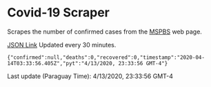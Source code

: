 # Covid-19 Scraper

Scrapes the number of confirmed cases from the [MSPBS](https://www.mspbs.gov.py/covid-19.php) web page.

[JSON Link](https://jmayalag.github.io/covid19-scrape/cases.json)
Updated every 30 minutes.
```
{"confirmed":null,"deaths":0,"recovered":0,"timestamp":"2020-04-14T03:33:56.405Z","pyt":"4/13/2020, 23:33:56 GMT-4"}
```
Last update (Paraguay Time): 4/13/2020, 23:33:56 GMT-4